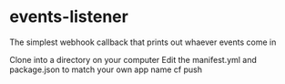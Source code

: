 # events-listener

The simplest webhook callback that prints out whaever events come in

Clone into a directory on your computer
Edit the manifest.yml and package.json to match your own app name
cf push

